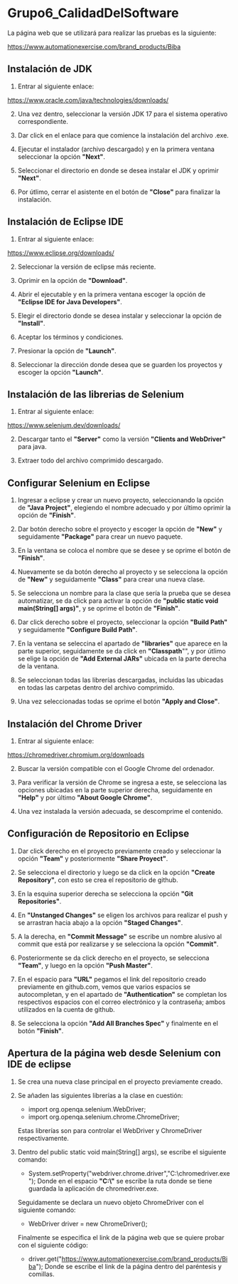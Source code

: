 # Grupo6_CalidadDelSoftware

La página web que se utilizará para realizar las pruebas es la siguiente:

https://www.automationexercise.com/brand_products/Biba

## Instalación de JDK

1. Entrar al siguiente enlace:

https://www.oracle.com/java/technologies/downloads/

2. Una vez dentro, seleccionar la versión JDK 17 para el sistema operativo correspondiente.

3. Dar click en el enlace para que comience la instalación del archivo .exe.

4. Ejecutar el instalador (archivo descargado) y en la primera ventana seleccionar la opción **"Next"**.

5. Seleccionar el directorio en donde se desea instalar el JDK y oprimir **"Next"**.

6. Por útlimo, cerrar el asistente en el botón de **"Close"** para finalizar la instalación.

## Instalación de Eclipse IDE

1. Entrar al siguiente enlace:

https://www.eclipse.org/downloads/

2. Seleccionar la versión de eclipse más reciente.

3. Oprimir en la opción de **"Download"**.

4. Abrir el ejecutable y en la primera ventana escoger la opción de **"Eclipse IDE for Java Developers"**.

5. Elegir el directorio donde se desea instalar y seleccionar la opción de **"Install"**.

6. Aceptar los términos y condiciones.

7. Presionar la opción de **"Launch"**.

8. Seleccionar la dirección donde desea que se guarden los proyectos y escoger la opción **"Launch"**.

## Instalación de las librerias de Selenium

1. Entrar al siguiente enlace:

https://www.selenium.dev/downloads/

2. Descargar tanto el **"Server"** como la versión **"Clients and WebDriver"** para java.

3. Extraer todo del archivo comprimido descargado.

## Configurar Selenium en Eclipse

1. Ingresar a eclipse y crear un nuevo proyecto, seleccionando la opción de **"Java Project"**, elegiendo el nombre adecuado y por último oprimir la opción de **"Finish"**.

2. Dar botón derecho sobre el proyecto y escoger la opción de **"New"** y seguidamente **"Package"** para crear un nuevo paquete.

3. En la ventana se coloca el nombre que se desee y se oprime el botón de **"Finish"**.

4. Nuevamente se da botón derecho al proyecto y se selecciona la opción de **"New"** y seguidamente **"Class"** para crear una nueva clase.

5. Se selecciona un nombre para la clase que sería la prueba que se desea automatizar, se da click para activar la opción de **"public static void main(String[] args)"**, y se oprime el botón de **"Finish"**.

6. Dar click derecho sobre el proyecto, seleccionar la opción **"Build Path"** y seguidamente **"Configure Build Path"**.

7. En la ventana se seleccina el apartado de **"libraries"** que aparece en la parte superior, seguidamente se da click en **"Classpath**"", y por útlimo se elige la opción de **"Add External JARs"** ubicada en la parte derecha de la ventana.

8. Se seleccionan todas las librerías descargadas, incluidas las ubicadas en todas las carpetas dentro del archivo comprimido.

9. Una vez seleccionadas todas se oprime el botón **"Apply and Close"**.

## Instalación del Chrome Driver 

1. Entrar al siguiente enlace:

https://chromedriver.chromium.org/downloads

2. Buscar la versión compatible con el Google Chrome del ordenador.

3. Para verificar la versión de Chrome se ingresa a este, se selecciona las opciones ubicadas en la parte superior derecha, seguidamente en **"Help"** y por último **"About Google Chrome"**.

4. Una vez instalada la versión adecuada, se descomprime el contenido.

## Configuración de Repositorio en Eclipse

1. Dar click derecho en el proyecto previamente creado y seleccionar la opción **"Team"** y posteriormente **"Share Proyect"**.

2. Se selecciona el directorio y luego se da click en la opción **"Create Repository"**, con esto se crea el repositorio de github.

3. En la esquina superior derecha se selecciona la opción **"Git Repositories"**.

4. En **"Unstanged Changes"** se eligen los archivos para realizar el push y se arrastran hacia abajo a la opción **"Staged Changes"**.

5. A la derecha, en **"Commit Message"** se escribe un nombre alusivo al commit que está por realizarse y se selecciona la opción **"Commit"**.

6. Posteriormente se da click derecho en el proyecto, se selecciona **"Team"**, y luego en la opción **"Push Master"**.

7. En el espacio para **"URL"** pegamos el link del repositorio creado previamente en github.com, vemos que varios espacios se autocompletan, y en el apartado de **"Authentication"** se completan los respectivos espacios con el correo electrónico y la contraseña; ambos utilizados en la cuenta de github.

8. Se selecciona la opción **"Add All Branches Spec"** y finalmente en el botón **"Finish"**.

## Apertura de la página web desde Selenium con IDE de eclipse

1. Se crea una nueva clase principal en el proyecto previamente creado.

2. Se añaden las siguientes librerías a la clase en cuestión:
   - import org.openqa.selenium.WebDriver;
   - import org.openqa.selenium.chrome.ChromeDriver;

   Estas librerías son para controlar el WebDriver y ChromeDriver respectivamente.
   
3. Dentro del public static void main(String[] args), se escribe el siguiente comando:
   - System.setProperty("webdriver.chrome.driver","C:\\chromedriver.exe");
   Donde en el espacio **"C:\\"** se escribe la ruta donde se tiene guardada la aplicación de chromedriver.exe.
   
   Seguidamente se declara un nuevo objeto ChromeDriver con el siguiente comando:
   - WebDriver driver = new ChromeDriver();
   
   Finalmente se especifica el link de la página web que se quiere probar con el siguiente código:
   - driver.get("https://www.automationexercise.com/brand_products/Biba");
   Donde se escribe el link de la página dentro del paréntesis y comillas.

